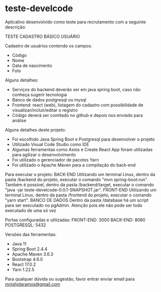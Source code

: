 # teste-develcode
Aplicativo desenvolvido como teste para recrutamento com a seguinte descrição:

  TESTE CADASTRO BÁSICO USUÁRIO

  Cadastro de usuários contendo os campos:
  - Código
  - Nome
  - Data de nascimento
  - Foto

  Alguns detalhes:
  - Serviços do backend deverão ser em java spring boot, caso não conheça sugerir tecnologia
  - Banco de dados postgresql ou mysql
  - Frontend:  react (web), listagem do cadastro com possibilidade de visualizar/incluir/editar o registro
  - Código deverá ser comitado no github e depois nos enviado para análise

Alguns detalhes deste projeto:
  - Foi escolhido Java Spring Boot e Postgresql para desenvolver o projeto
  - Utilizado Visual Code Studio como IDE
  - Algumas ferramentas como Axios e Create React App foram utilizadas para agilizar o desenvolvimento
  - Foi utilizado o gerenciador de pacotes Yarn
  - Foi utilizado o Apache Maven para a compilação do back-end

Para executar o projeto:
  BACK-END
    Utilizando um terminal Linux, dentro da pasta /backend do projeto, executar o comando "mvn spring-boot:run".
    Também é possível, dentro da pasta /backend/target, executar o comando "java -jar teste-develcode-0.0.1-SNAPSHOT.jar".
  FRONT-END
    Utilizando um terminal Linux, dentro da pasta /frontend do projeto, executar o comando "yarn start".
  BANCO DE DADOS
    Dentro da pasta /database há um script para ser executado no pgAdmin. Atenção pois ele não pode ser todo executado de uma só vez

Portas configuradas e utilizadas:
  FRONT-END: 3000
  BACK-END: 8080
  POSTGRESQL: 5432

Versões das ferramentas:
  - Java 11
  - Spring Boot 2.4.4
  - Apache Maven 3.6.3
  - Bootstrap 4.6.0
  - React 17.0.2
  - Yarn 1.22.5

Para qualquer dúvida ou sugestão, favor entrar enviar email para mnishidaramos@gmail.com
